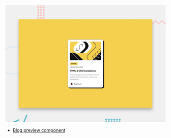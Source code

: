 
![Design preview for the Blog preview card coding challenge](./design/desktop-preview.jpg)

- [Blog preview component](https://blog-preview-card-nu.vercel.app/)
